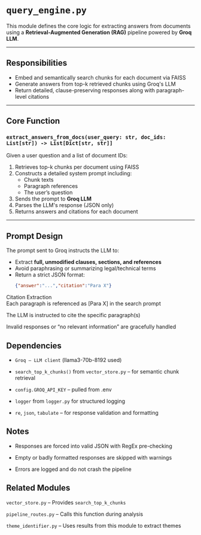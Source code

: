 # `query_engine.py`

This module defines the core logic for extracting answers from documents using a **Retrieval-Augmented Generation (RAG)** pipeline powered by **Groq LLM**.

---

## Responsibilities

- Embed and semantically search chunks for each document via FAISS
- Generate answers from top-k retrieved chunks using Groq's LLM
- Return detailed, clause-preserving responses along with paragraph-level citations

---

## Core Function

### `extract_answers_from_docs(user_query: str, doc_ids: List[str]) -> List[Dict[str, str]]`

Given a user question and a list of document IDs:

1. Retrieves top-k chunks per document using FAISS
2. Constructs a detailed system prompt including:
   - Chunk texts
   - Paragraph references
   - The user’s question
3. Sends the prompt to **Groq LLM**
4. Parses the LLM's response (JSON only)
5. Returns answers and citations for each document

---

## Prompt Design

The prompt sent to Groq instructs the LLM to:

- Extract **full, unmodified clauses, sections, and references**
- Avoid paraphrasing or summarizing legal/technical terms
- Return a strict JSON format:
  ```json
  {"answer":"...","citation":"Para X"}
Citation Extraction \
Each paragraph is referenced as [Para X] in the search prompt

The LLM is instructed to cite the specific paragraph(s)

Invalid responses or “no relevant information” are gracefully handled

## Dependencies
- `Groq – LLM client` (llama3-70b-8192 used)

- `search_top_k_chunks()` from `vector_store.py` – for semantic chunk retrieval

- `config.GROQ_API_KEY` – pulled from .env

- `logger` from `logger.py` for structured logging

- `re`, `json`, `tabulate` – for response validation and formatting

## Notes
- Responses are forced into valid JSON with RegEx pre-checking

- Empty or badly formatted responses are skipped with warnings

- Errors are logged and do not crash the pipeline

## Related Modules
`vector_store.py` – Provides `search_top_k_chunks`

`pipeline_routes.py` – Calls this function during analysis

`theme_identifier.py` – Uses results from this module to extract themes
